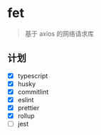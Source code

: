# fet

> 基于 axios 的网络请求库

## 计划

- [x] typescript
- [x] husky
- [x] commitlint
- [x] eslint
- [x] prettier
- [x] rollup
- [ ] jest
